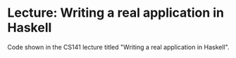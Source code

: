 # Lecture: Writing a real application in Haskell

Code shown in the CS141 lecture titled "Writing a real application in Haskell".
